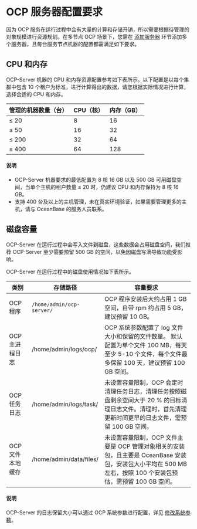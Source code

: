 # OCP 服务器配置要求

因为 OCP 服务在运行过程中会有大量的计算和存储开销，所以需要根据待管理的对象规模进行资源规划。在多节点 OCP 场景下，您需在 [添加服务器](../../../200.prepare-the-deployment-environment/200.standardized-host.md) 环节添加多个服务器，且每台服务节点机器的配置都需满足如下要求。

## CPU 和内存

OCP-Server 机器的 CPU 和内存资源配置参考如下表所示。以下配置是以每个集群中包含 10 个租户为标准，进行计算得出的数据，请您根据实际情况进行计算，选择合适的 CPU 和内存。

| **管理的机器数量（台）** | **CPU（核）** | **内存（GB）** |
|----------------|------------|------------|
| ≤ 20           | 8          | 16         |
| ≤ 50           | 16         | 32         |
| ≤ 200          | 32         | 64         |
| ≤ 400          | 64         | 128        |

  <main id="notice" type='explain'>
    <h4>说明</h4>
    <ul>
    <li>OCP-Server 机器要求的最低配置为 8 核 16 GB 以及 500 GB 可用磁盘空间，当单个主机的租户数量 ≤ 20 时，仍建议 CPU 和内存保持为 8 核 16 GB。</li>
    <li>支持 400 台及以上的主机管理，未在真实环境验证，如果需要管理更多的主机，请与 OceanBase 的服务人员联系。</li>
    </ul>
  </main>

## 磁盘容量

OCP-Server 在运行过程中会写入文件到磁盘，这些数据会占用磁盘空间，我们推荐 OCP-Server 至少需要预留 500 GB 的空间，以免因磁盘写满导致功能受影响。

OCP-Server 在运行过程中的磁盘使用情况如下表所示。

|   **类别**   |                                                                 **存储路径**                                                                  |                                                  **容量要求**                                                   |
|------------|-------------------------------------------------------------------------------------------------------------------------------------------|-------------------------------------------------------------------------------------------------------------|
| OCP 程序     | `/home/admin/ocp-server/`   | OCP 程序安装后大约占用 1 GB 空间，自带 rpm 约占用 5 GB，建议预留 10 GB。                                                           |
| OCP 主进程日志  | /home/admin/logs/ocp/                                                                                                                     | OCP 系统参数配置了 log 文件大小和保留的文件数量。 默认配置为单个文件 100 MB，每天至少 5-10 个文件，每个文件最多保留 100 天，建议预留 100 GB 空间。 |
| OCP 任务日志   | /home/admin/logs/task/                                                                                                                    | 未设置容量限制，OCP 会定时清理任务日志，清理任务按照磁盘剩余空间大于 20 % 的目标清理日志文件。清理时，首先清理更新时间更早的日志文件，需预留 100 GB 空间。                      |
| OCP 文件本地缓存 | /home/admin/data/files/                                                                                                                   | 未设置容量限制，OCP 文件主要是 OCP 管理对象相关的安装包，且主要是 OceanBase 安装包，安装包大小平均在 500 MB 左右，按照 100 个安装包预估，需预留 100 GB 空间。         |

  <main id="notice" type='explain'>
    <h4>说明</h4>
    <p>OCP-Server 的日志保留大小可以通过 OCP 系统参数进行配置，详见 <a href="../../../../../1600.system-management-features/300.manage-system-parameter/200.modify-system-parameters.md">修改系统参数</a>。</p>
  </main>
